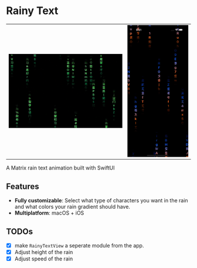 # Rainy Text
<table>
<tr>
<td>
<img src="images/rainy-text.gif" alt="Rainy text Mac")>
</td>
<td>
<img src="images/rainy-text2.gif" alt="Rainy text iPhone">
</td>
</tr>
</table>


A Matrix rain text animation built with SwiftUI

## Features
* **Fully customizable**: Select what type of characters you want in the rain and what colors your rain gradient should have.
* **Multiplatform**: macOS + iOS

## TODOs
- [X] make `RainyTextView` a seperate module from the app.
- [X] Adjust height of the rain
- [X] Adjust speed of the rain
